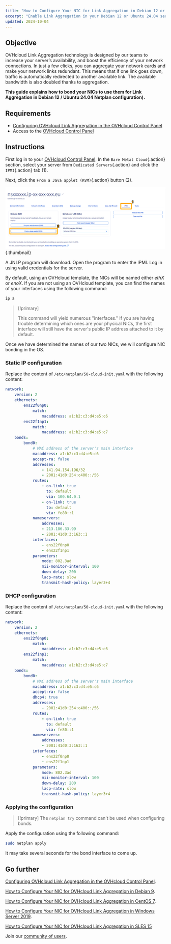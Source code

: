 ```yaml
---
title: "How to Configure Your NIC for Link Aggregation in Debian 12 or Ubuntu 24.04 (Netplan)"
excerpt: "Enable Link Aggregation in your Debian 12 or Ubuntu 24.04 server"
updated: 2024-10-04
---
```


## Objective

OVHcloud Link Aggregation technology is designed by our teams to increase your server’s availability, and boost the efficiency of your network connections. In just a few clicks, you can aggregate your network cards and make your network links redundant. This means that if one link goes down, traffic is automatically redirected to another available link. The available bandwidth is also doubled thanks to aggregation.

**This guide explains how to bond your NICs to use them for Link Aggregation in Debian 12 / Ubuntu 24.04 Netplan configuration).**

## Requirements

- [Configuring OVHcloud Link Aggregation in the OVHcloud Control Panel](/pages/bare_metal_cloud/dedicated_servers/ola-enable-manager)
- Access to the [OVHcloud Control Panel](/links/manager)

## Instructions

First log in to your [OVHcloud Control Panel](/links/manager). In the `Bare Metal Cloud`{.action} section, select your server from `Dedicated Servers`{.action} and click the `IPMI`{.action} tab (1).

Next, click the `From a Java applet (KVM)`{.action} button (2).

![remote kvm](images/remote_kvm2022.png){.thumbnail}

A JNLP program will download. Open the program to enter the IPMI. Log in using valid credentials for the server.

By default, using an OVHcloud template, the NICs will be named either *ethX* or *enoX*. If you are not using an OVHcloud template, you can find the names of your interfaces using the following command:

```bash
ip a
```

> [!primary]
>
> This command will yield numerous "interfaces." If you are having trouble determining which ones are your physical NICs, the first interface will still have the server's public IP address attached to it by default.
>

Once we have determined the names of our two NICs, we will configure NIC bonding in the OS.

### Static IP configuration

Replace the content of `/etc/netplan/50-cloud-init.yaml` with the following content:

```yaml
network: 
    version: 2
    ethernets: 
        ens22f0np0:
            match: 
                macaddress: a1:b2:c3:d4:e5:c6
        ens22f1np1:
            match: 
                macaddress: a1:b2:c3:d4:e5:c7
    bonds: 
        bond0:
            # MAC address of the server's main interface
            macaddress: a1:b2:c3:d4:e5:c6
            accept-ra: false
            addresses: 
                - 141.94.154.196/32
                - 2001:41d0:254:c400::/56
            routes: 
                - on-link: true
                  to: default
                  via: 100.64.0.1
                - on-link: true
                  to: default
                  via: fe80::1
            nameservers: 
                addresses: 
                - 213.186.33.99
                - 2001:41d0:3:163::1
            interfaces: 
                - ens22f0np0
                - ens22f1np1
            parameters: 
                mode: 802.3ad
                mii-monitor-interval: 100
                down-delay: 200
                lacp-rate: slow
                transmit-hash-policy: layer3+4
```

### DHCP configuration

Replace the content of `/etc/netplan/50-cloud-init.yaml` with the following content:

```yaml
network: 
    version: 2
    ethernets: 
        ens22f0np0:
            match: 
                macaddress: a1:b2:c3:d4:e5:c6
        ens22f1np1:
            match: 
                macaddress: a1:b2:c3:d4:e5:c7
    bonds: 
        bond0:
            # MAC address of the server's main interface
            macaddress: a1:b2:c3:d4:e5:c6
            accept-ra: false
            dhcp4: true
            addresses: 
                - 2001:41d0:254:c400::/56
            routes: 
                - on-link: true
                  to: default
                  via: fe80::1
            nameservers: 
                addresses: 
                - 2001:41d0:3:163::1
            interfaces: 
                - ens22f0np0
                - ens22f1np1
            parameters: 
                mode: 802.3ad
                mii-monitor-interval: 100
                down-delay: 200
                lacp-rate: slow
                transmit-hash-policy: layer3+4
```

### Applying the configuration

> [!primary]
> The `netplan try` command can't be used when configuring bonds.

Apply the configuration using the following command:

```bash
sudo netplan apply
```

It may take several seconds for the bond interface to come up.

## Go further

[Configuring OVHcloud Link Aggregation in the OVHcloud Control Panel](/pages/bare_metal_cloud/dedicated_servers/ola-enable-manager).

[How to Configure Your NIC for OVHcloud Link Aggregation in Debian 9](/pages/bare_metal_cloud/dedicated_servers/ola-enable-debian9).

[How to Configure Your NIC for OVHcloud Link Aggregation in CentOS 7](/pages/bare_metal_cloud/dedicated_servers/ola-enable-centos7).

[How to Configure Your NIC for OVHcloud Link Aggregation in Windows Server 2019](/pages/bare_metal_cloud/dedicated_servers/ola-enable-w2k19).

[How to Configure Your NIC for OVHcloud Link Aggregation in SLES 15](/pages/bare_metal_cloud/dedicated_servers/ola-enable-sles15)

Join our [community of users](/links/community).
